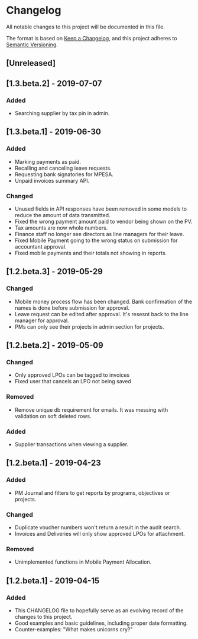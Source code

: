 # Changelog
All notable changes to this project will be documented in this file.

The format is based on [Keep a Changelog](https://keepachangelog.com/en/1.0.0/),
and this project adheres to [Semantic Versioning](https://semver.org/spec/v2.0.0.html).

## [Unreleased]

## [1.3.beta.2] - 2019-07-07
### Added
- Searching supplier by tax pin in admin.

## [1.3.beta.1] - 2019-06-30
### Added
- Marking payments as paid.
- Recalling and canceling leave requests.
- Requesting bank signatories for MPESA.
- Unpaid invoices summary API.

### Changed
- Unused fields in API responses have been removed in some models to
  reduce the amount of data transmitted.
- Fixed the wrong payment amount paid to vendor being shown on the PV.
- Tax amounts are now whole numbers.
- Finance staff no longer see directors as line managers for their leave.
- Fixed Mobile Payment going to the wrong status on submission for
  accountant approval.
- Fixed mobile payments and their totals not showing in reports.

## [1.2.beta.3] - 2019-05-29
### Changed
- Mobile money process flow has been changed. Bank confirmation of the
  names is done before submission for approval.
- Leave request can be edited after approval. It's resesnt back to the
  line manager for approval.
- PMs can only see their projects in admin section for projects.

## [1.2.beta.2] - 2019-05-09
### Changed
- Only approved LPOs can be tagged to invoices
- Fixed user that cancels an LPO not being saved

### Removed
- Remove unique db requirement for emails. It was messing with validation
  on soft deleted rows.

### Added
- Supplier transactions when viewing a supplier.

## [1.2.beta.1] - 2019-04-23
### Added
- PM Journal and filters to get reports by programs, objectives or projects.

### Changed
- Duplicate voucher numbers won't return a result in the audit search.
- Invoices and Deliveries will only show approved LPOs for attachment.

### Removed
- Unimplemented functions in Mobile Payment Allocation.

## [1.2.beta.1] - 2019-04-15
### Added
- This CHANGELOG file to hopefully serve as an evolving record of the
  changes to this project.
- Good examples and basic guidelines, including proper date formatting.
- Counter-examples: "What makes unicorns cry?"
